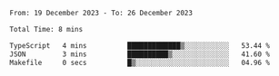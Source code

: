 <!--START_SECTION:waka-->

```txt
From: 19 December 2023 - To: 26 December 2023

Total Time: 8 mins

TypeScript   4 mins          █████████████▒░░░░░░░░░░░   53.44 %
JSON         3 mins          ██████████▒░░░░░░░░░░░░░░   41.60 %
Makefile     0 secs          █▒░░░░░░░░░░░░░░░░░░░░░░░   04.96 %
```

<!--END_SECTION:waka-->
